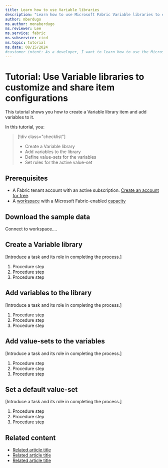 ```yaml
---
title: Learn how to use Variable libraries
description: "Learn how to use Microsoft Fabric Variable libraries to customize and share item configurations in a workspace."
author: mberdugo
ms.author: monaberdugo
ms.reviewer: Lee
ms.service: fabric
ms.subservice: cicd
ms.topic: tutorial
ms.date: 08/15/2024
#customer intent: As a developer, I want to learn how to use the Microsoft Fabric Variable library tool to customize and share item configurations in a workspace so that I can manage my content lifecycle..
---
```


# Tutorial: Use Variable libraries to customize and share item configurations

This tutorial shows you how to create a Variable library item and add variables to it.

In this tutorial, you:

> [!div class="checklist"]
>
> * Create a Variable library
> * Add variables to the library
> * Define value-sets for the variables
> * Set rules for the active value-set

## Prerequisites

* A Fabric tenant account with an active subscription. [Create an account for free](../../get-started/fabric-trial.md).
* A [workspace](../../get-started/create-workspaces.md) with a Microsoft Fabric-enabled [capacity](../../enterprise/licenses.md#capacity)

## Download the sample data

Connect to workspace....

## Create a Variable library

[Introduce a task and its role in completing the process.]

<!-- Required: Tasks to complete in the process - H2

In one or more H2 sections, describe tasks that 
the user completes in the process the tutorial describes.

-->

1. Procedure step
1. Procedure step
1. Procedure step

## Add variables to the library

[Introduce a task and its role in completing the process.]

<!-- Required: Tasks to complete in the process - H2

In one or more H2 sections, describe tasks that 
the user completes in the process the tutorial describes.

-->

1. Procedure step
1. Procedure step
1. Procedure step

## Add value-sets to the variables

[Introduce a task and its role in completing the process.]

<!-- Required: Tasks to complete in the process - H2

In one or more H2 sections, describe tasks that 
the user completes in the process the tutorial describes.

-->

1. Procedure step
1. Procedure step
1. Procedure step

## Set a default value-set

[Introduce a task and its role in completing the process.]

<!-- Required: Tasks to complete in the process - H2

In one or more H2 sections, describe tasks that 
the user completes in the process the tutorial describes.

-->

1. Procedure step
1. Procedure step
1. Procedure step

## Related content

* [Related article title](link.md)
* [Related article title](link.md)
* [Related article title](link.md)
